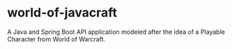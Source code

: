 # world-of-javacraft
A Java and Spring Boot API application modeled after the idea of a Playable Character from World of Warcraft.
